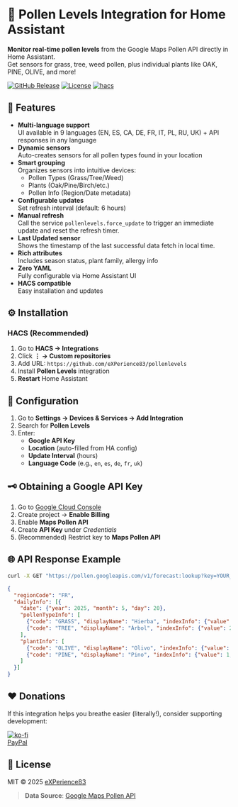 # 🌼 Pollen Levels Integration for Home Assistant

**Monitor real-time pollen levels** from the Google Maps Pollen API directly in Home Assistant.  
Get sensors for grass, tree, weed pollen, plus individual plants like OAK, PINE, OLIVE, and more!

[![GitHub Release][release-shield]][release-url]
[![License][license-shield]](LICENSE)
[![hacs][hacs-shield]][hacs-url]

[release-shield]: https://img.shields.io/github/release/eXPerience83/pollenlevels.svg?style=flat
[release-url]: https://github.com/eXPerience83/pollenlevels/releases
[license-shield]: https://img.shields.io/github/license/eXPerience83/pollenlevels.svg?style=flat
[hacs-shield]: https://img.shields.io/badge/HACS-Custom-orange.svg?style=flat
[hacs-url]: https://hacs.xyz

## 🌟 Features

- **Multi-language support**  
  UI available in 9 languages (EN, ES, CA, DE, FR, IT, PL, RU, UK) + API responses in any language
- **Dynamic sensors**  
  Auto-creates sensors for all pollen types found in your location
- **Smart grouping**  
  Organizes sensors into intuitive devices:
  - Pollen Types (Grass/Tree/Weed)
  - Plants (Oak/Pine/Birch/etc.)
  - Pollen Info (Region/Date metadata)
- **Configurable updates**  
  Set refresh interval (default: 6 hours)
- **Manual refresh**  
  Call the service `pollenlevels.force_update` to trigger an immediate update and reset the refresh timer.
- **Last Updated sensor**  
  Shows the timestamp of the last successful data fetch in local time.
- **Rich attributes**  
  Includes season status, plant family, allergy info
- **Zero YAML**  
  Fully configurable via Home Assistant UI
- **HACS compatible**  
  Easy installation and updates

## ⚙️ Installation

### HACS (Recommended)
1. Go to **HACS → Integrations**
2. Click **⋮ → Custom repositories**
3. Add URL: `https://github.com/eXPerience83/pollenlevels`
4. Install **Pollen Levels** integration
5. **Restart** Home Assistant

## 🔑 Configuration
1. Go to **Settings → Devices & Services → Add Integration**
2. Search for **Pollen Levels**
3. Enter:
   - **Google API Key**
   - **Location** (auto-filled from HA config)
   - **Update Interval** (hours)
   - **Language Code** (e.g., `en`, `es`, `de`, `fr`, `uk`)

## 🗝️ Obtaining a Google API Key
1. Go to [Google Cloud Console](https://console.cloud.google.com/)
2. Create project → **Enable Billing**
3. Enable **Maps Pollen API**
4. Create **API Key** under *Credentials*
5. (Recommended) Restrict key to **Maps Pollen API**

## 🌐 API Response Example
```bash
curl -X GET "https://pollen.googleapis.com/v1/forecast:lookup?key=YOUR_KEY&location.latitude=48.8566&location.longitude=2.3522&days=1&languageCode=es"
```
```json
{
  "regionCode": "FR",
  "dailyInfo": [{
    "date": {"year": 2025, "month": 5, "day": 20},
    "pollenTypeInfo": [
      {"code": "GRASS", "displayName": "Hierba", "indexInfo": {"value": 3, "category": "Moderate"}},
      {"code": "TREE", "displayName": "Árbol", "indexInfo": {"value": 2, "category": "Low"}}
    ],
    "plantInfo": [
      {"code": "OLIVE", "displayName": "Olivo", "indexInfo": {"value": 2, "category": "Low"}},
      {"code": "PINE", "displayName": "Pino", "indexInfo": {"value": 1, "category": "Very Low"}}
    ]
  }]
}
```

## ❤️ Donations
If this integration helps you breathe easier (literally!), consider supporting development:

[![ko-fi](https://ko-fi.com/img/githubbutton_sm.svg)](https://ko-fi.com/experience83)  
[PayPal](https://paypal.me/eXPerience83)

## 📜 License
MIT © 2025 [eXPerience83](LICENSE)

> **Data Source**: [Google Maps Pollen API](https://developers.google.com/maps/documentation/pollen)
